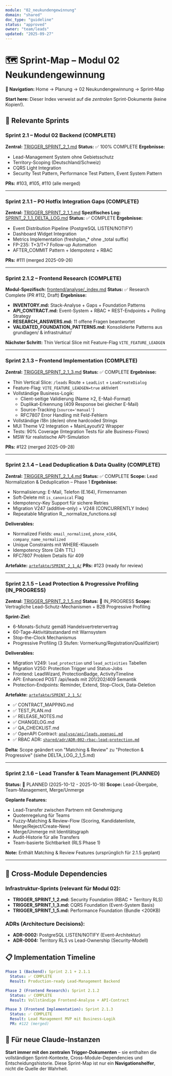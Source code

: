```yaml
---
module: "02_neukundengewinnung"
domain: "shared"
doc_type: "guideline"
status: "approved"
owner: "team/leads"
updated: "2025-09-27"
---
```


# 🗺️ Sprint-Map – Modul 02 Neukundengewinnung

**📍 Navigation:** Home → Planung → 02 Neukundengewinnung → Sprint-Map

**Start here:** Dieser Index verweist auf die *zentralen* Sprint-Dokumente (keine Kopien!).

## 🎯 Relevante Sprints

### **Sprint 2.1 – Modul 02 Backend (COMPLETE)**
**Zentral:** [TRIGGER_SPRINT_2_1.md](../../TRIGGER_SPRINT_2_1.md)
**Status:** ✅ 100% COMPLETE
**Ergebnisse:**
- Lead-Management System ohne Gebietsschutz
- Territory-Scoping (Deutschland/Schweiz)
- CQRS Light Integration
- Security Test Pattern, Performance Test Pattern, Event System Pattern

**PRs:** #103, #105, #110 (alle merged)

---

### **Sprint 2.1.1 – P0 Hotfix Integration Gaps (COMPLETE)**
**Zentral:** [TRIGGER_SPRINT_2_1_1.md](../../TRIGGER_SPRINT_2_1_1.md)
**Spezifisches Log:** [SPRINT_2_1_1_DELTA_LOG.md](../../SPRINT_2_1_1_DELTA_LOG.md)
**Status:** ✅ COMPLETE
**Ergebnisse:**
- Event Distribution Pipeline (PostgreSQL LISTEN/NOTIFY)
- Dashboard Widget Integration
- Metrics Implementation (freshplan_* ohne _total suffix)
- FP-235: T+3/T+7 Follow-up Automation
- AFTER_COMMIT Pattern + Idempotenz + RBAC

**PRs:** #111 (merged 2025-09-26)

---

### **Sprint 2.1.2 – Frontend Research (COMPLETE)**
**Modul-Spezifisch:** [frontend/analyse/_index.md](./frontend/analyse/_index.md)
**Status:** ✅ Research Complete (PR #112, Draft)
**Ergebnisse:**
- **INVENTORY.md:** Stack-Analyse + Gaps + Foundation Patterns
- **API_CONTRACT.md:** Event-System + RBAC + REST-Endpoints + Polling Strategy
- **RESEARCH_ANSWERS.md:** 11 offene Fragen beantwortet
- **VALIDATED_FOUNDATION_PATTERNS.md:** Konsolidierte Patterns aus grundlagen/ & infrastruktur/

**Nächster Schritt:** Thin Vertical Slice mit Feature-Flag `VITE_FEATURE_LEADGEN`

---

### **Sprint 2.1.3 – Frontend Implementation (COMPLETE)**
**Zentral:** [TRIGGER_SPRINT_2_1_3.md](../../TRIGGER_SPRINT_2_1_3.md)
**Status:** ✅ COMPLETE
**Ergebnisse:**
- Thin Vertical Slice: `/leads` Route + `LeadList` + `LeadCreateDialog`
- Feature-Flag: `VITE_FEATURE_LEADGEN=true` aktiviert
- Vollständige Business-Logik:
  - Client-seitige Validierung (Name ≥2, E-Mail-Format)
  - Duplikat-Erkennung (409 Response bei gleicher E-Mail)
  - Source-Tracking (`source='manual'`)
  - RFC7807 Error Handling mit Feld-Fehlern
- Vollständige i18n (de/en) ohne hardcoded Strings
- MUI Theme V2 Integration + MainLayoutV2 Wrapper
- Tests: 90% Coverage (Integration Tests für alle Business-Flows)
- MSW für realistische API-Simulation

**PRs:** #122 (merged 2025-09-28)

---

### **Sprint 2.1.4 – Lead Deduplication & Data Quality (COMPLETE)**
**Zentral:** [TRIGGER_SPRINT_2_1_4.md](../../TRIGGER_SPRINT_2_1_4.md)
**Status:** ✅ COMPLETE
**Scope:** Lead Normalization & Deduplication – Phase 1
**Ergebnisse:**
- Normalisierung: E-Mail, Telefon (E.164), Firmennamen
- Soft-Delete mit `is_canonical` Flag
- Idempotency-Key Support für sichere Retries
- Migration V247 (additive-only) + V248 (CONCURRENTLY Index)
- Repeatable Migration R__normalize_functions.sql

**Deliverables:**
- Normalized Fields: `email_normalized`, `phone_e164`, `company_name_normalized`
- Unique Constraints mit WHERE-Klauseln
- Idempotency Store (24h TTL)
- RFC7807 Problem Details für 409

**Artefakte:** [`artefakte/SPRINT_2_1_4/`](./artefakte/SPRINT_2_1_4/)
**PRs:** #123 (ready for review)

---

### **Sprint 2.1.5 – Lead Protection & Progressive Profiling (IN_PROGRESS)**
**Zentral:** [TRIGGER_SPRINT_2_1_5.md](../../TRIGGER_SPRINT_2_1_5.md)
**Status:** 🔧 IN_PROGRESS
**Scope:** Vertragliche Lead-Schutz-Mechanismen + B2B Progressive Profiling

**Sprint-Ziel:**
- 6-Monats-Schutz gemäß Handelsvertretervertrag
- 60-Tage-Aktivitätsstandard mit Warnsystem
- Stop-the-Clock Mechanismus
- Progressive Profiling (3 Stufen: Vormerkung/Registration/Qualifiziert)

**Deliverables:**
- Migration V249: `lead_protection` und `lead_activities` Tabellen
- Migration V250: Protection Trigger und Status-Jobs
- Frontend: LeadWizard, ProtectionBadge, ActivityTimeline
- API: Enhanced POST /api/leads mit 201/202/409 Semantik
- Protection-Endpoints: Reminder, Extend, Stop-Clock, Data-Deletion

**Artefakte:** [`artefakte/SPRINT_2_1_5/`](./artefakte/SPRINT_2_1_5/)
- ✅ CONTRACT_MAPPING.md
- ✅ TEST_PLAN.md
- ✅ RELEASE_NOTES.md
- ✅ CHANGELOG.md
- ✅ QA_CHECKLIST.md
- ✅ OpenAPI Contract: [`analyse/api/leads.openapi.md`](./analyse/api/leads.openapi.md)
- ✅ RBAC ADR: [`shared/adr/ADR-002-rbac-lead-protection.md`](./shared/adr/ADR-002-rbac-lead-protection.md)

**Delta:** Scope geändert von "Matching & Review" zu "Protection & Progressive" (siehe DELTA_LOG_2_1_5.md)

---

### **Sprint 2.1.6 – Lead Transfer & Team Management (PLANNED)**
**Status:** 📅 PLANNED (2025-10-12 - 2025-10-18)
**Scope:** Lead-Übergabe, Team-Management, Merge/Unmerge

**Geplante Features:**
- Lead-Transfer zwischen Partnern mit Genehmigung
- Quotenregelung für Teams
- Fuzzy-Matching & Review-Flow (Scoring, Kandidatenliste, Merge/Reject/Create-New)
- Merge/Unmerge mit Identitätsgraph
- Audit-Historie für alle Transfers
- Team-basierte Sichtbarkeit (RLS Phase 1)

**Note:** Enthält Matching & Review Features (ursprünglich für 2.1.5 geplant)

---

## 🔗 **Cross-Module Dependencies**

### **Infrastruktur-Sprints (relevant für Modul 02):**
- **TRIGGER_SPRINT_1_2.md:** Security Foundation (RBAC + Territory RLS)
- **TRIGGER_SPRINT_1_3.md:** CQRS Foundation (Event-System Basis)
- **TRIGGER_SPRINT_1_5.md:** Performance Foundation (Bundle <200KB)

### **ADRs (Architecture Decisions):**
- **ADR-0002:** PostgreSQL LISTEN/NOTIFY (Event-Architektur)
- **ADR-0004:** Territory RLS vs Lead-Ownership (Security-Modell)

## 📋 **Implementation Timeline**

```yaml
Phase 1 (Backend): Sprint 2.1 + 2.1.1
  Status: ✅ COMPLETE
  Result: Production-ready Lead-Management Backend

Phase 2 (Frontend Research): Sprint 2.1.2
  Status: ✅ COMPLETE
  Result: Vollständige Frontend-Analyse + API-Contract

Phase 3 (Frontend Implementation): Sprint 2.1.3
  Status: ✅ COMPLETE
  Result: Lead Management MVP mit Business-Logik
  PR: #122 (merged)
```

## 🎯 **Für neue Claude-Instanzen**

**Start immer mit den zentralen Trigger-Dokumenten** – sie enthalten die vollständigen Sprint-Kontexte, Cross-Module-Dependencies und Entscheidungshistorie. Diese Sprint-Map ist nur ein **Navigationshelfer**, nicht die Quelle der Wahrheit.